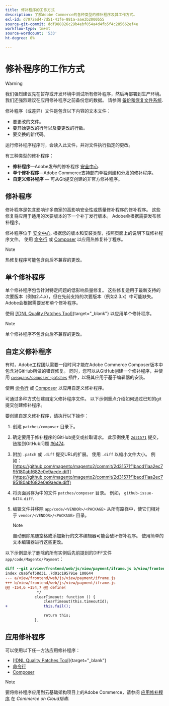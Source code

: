 ```yaml
---
title: 修补程序的工作方式
description: 了解Adobe Commerce的各种类型的修补程序及其工作方式。
exl-id: d7072ed4-7d51-41fe-881a-aae3b2000b55
source-git-commit: ddf988826c29b4ebf054a4d4fb5f4c285662ef4e
workflow-type: tm+mt
source-wordcount: '533'
ht-degree: 0%

---
```


# 修补程序的工作方式

>[!WARNING]
>
>我们强烈建议先在暂存或开发环境中测试所有修补程序，然后再部署到生产环境。 我们还强烈建议在应用修补程序之前备份您的数据。 请参阅 [备份和恢复文件系统](../../installation/tutorials/backup.md).

修补程序（或差异）文件是包含以下内容的文本文件：

- 要更改的文件。
- 要开始更改的行号以及要更改的行数。
- 要交换的新代码。

运行修补程序程序时，会读入此文件，并对文件执行指定的更改。

有三种类型的修补程序：

- **修补程序**—Adobe发布的修补程序 [安全中心](https://magento.com/security/patches).
- **单个修补程序**—Adobe Commerce支持部门单独创建和分发的修补程序。
- **自定义修补程序** — 可从Git提交创建的非官方修补程序。

## 修补程序

修补程序是包含影响许多商家的高影响安全性或质量修补程序的修补程序。 这些修复将应用于适用的次要版本的下一个补丁发行版本。 Adobe会根据需要发布修补程序。

修补程序位于 [安全中心](https://magento.com/security/patches). 根据您的版本和安装类型，按照页面上的说明下载修补程序文件。 使用 [命令行](../patches/apply.md#) 或 [Composer](../patches/apply.md) 以应用热修复补丁程序。

>[!NOTE]
>
>热修复程序可能包含向后不兼容的更改。

## 单个修补程序

单个修补程序包含针对特定问题的低影响质量修复。 这些修复适用于最新支持的次要版本（例如2.4.x），但在先前支持的次要版本（例如2.3.x）中可能缺失。 Adobe会根据需要发布单个修补程序。

使用 [[!DNL Quality Patches Tool]](https://experienceleague.adobe.com/tools/commerce-quality-patches/index.html){target="_blank"} 以应用单个修补程序。

>[!NOTE]
>
>单个修补程序不包含向后不兼容的更改。

## 自定义修补程序

有时，Adobe工程团队需要一段时间才能在Adobe Commerce Composer版本中包含对GitHub所做的错误修复。 同时，您可以从GitHub创建一个修补程序，并使用 [`cweagans/composer-patches`](https://github.com/cweagans/composer-patches/) 插件，以将其应用于基于编辑器的安装。

使用 [命令行](apply.md#command-line) 或 [Composer](apply.md#composer) 以应用自定义修补程序。

可通过多种方式创建自定义修补程序文件。 以下示例重点介绍如何通过已知的git提交创建修补程序。

要创建自定义修补程序，请执行以下操作：

1. 创建 `patches/composer` 目录下。
1. 确定要用于修补程序的GitHub提交或拉取请求。 此示例使用 [`2d31571`](https://github.com/magento/magento2/commit/2d31571f1bacd11aa2ec795180abf682e0e9aede) 提交，链接到GitHub问题 [#6474](https://github.com/magento/magento2/issues/6474).
1. 附加 `.patch` 或 `.diff` 提交URL的扩展。 使用 `.diff` 以缩小文件大小。 例如： [https://github.com/magento/magento2/commit/2d31571f1bacd11aa2ec795180abf682e0e9aede.diff](https://github.com/magento/magento2/commit/2d31571f1bacd11aa2ec795180abf682e0e9aede.diff)
1. 将页面另存为中的文件 `patches/composer` 目录。 例如， `github-issue-6474.diff`.
1. 编辑文件并移除 `app/code/<VENDOR>/<PACKAGE>` 从所有路径中，使它们相对于 `vendor/<VENDOR>/<PACKAGE>` 目录。

   >[!NOTE]
   >
   >自动删除尾随空格或添加新行的文本编辑器可能会破坏修补程序。 使用简单的文本编辑器进行这些更改。

以下示例显示了删除的所有实例后先前提到的DIFF文件 `app/code/Magento/Payment`：

```diff
diff --git a/view/frontend/web/js/view/payment/iframe.js b/view/frontend/web/js/view/payment/iframe.js
index c8a6fef58d31..7d01c195791e 100644
--- a/view/frontend/web/js/view/payment/iframe.js
+++ b/view/frontend/web/js/view/payment/iframe.js
@@ -154,6 +154,7 @@ define(
              */
             clearTimeout: function () {
                 clearTimeout(this.timeoutId);
+                this.fail();

                 return this;
             },
```

## 应用修补程序

可以使用以下任一方法应用修补程序：

- [[!DNL Quality Patches Tool]](https://experienceleague.adobe.com/tools/commerce-quality-patches/index.html){target="_blank"}
- [命令行](/help/upgrade/patches/apply.md#command-line)
- [Composer](/help/upgrade/patches/apply.md#composer)

>[!NOTE]
>
>要将修补程序应用到云基础架构项目上的Adobe Commerce，请参阅 [应用修补程序](https://experienceleague.adobe.com/docs/commerce-cloud-service/user-guide/develop/upgrade/apply-patches.html) 在 _Commerce on Cloud指南_.
